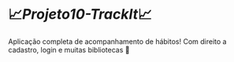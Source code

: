 # 📈*Projeto10-TrackIt*📈
Aplicação completa de acompanhamento de hábitos! Com direito a cadastro, login e muitas bibliotecas 🙂
